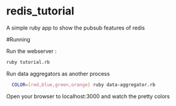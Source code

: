 # redis_tutorial
A simple ruby app to show the pubsub features of redis


#Running

Run the webserver : 
```bash
ruby tutorial.rb
```

Run data aggregators as another process
```bash
  COLOR=[red,blue,green,orange] ruby data-aggregator.rb
```

Open your browser to localhost:3000 and watch the pretty colors
